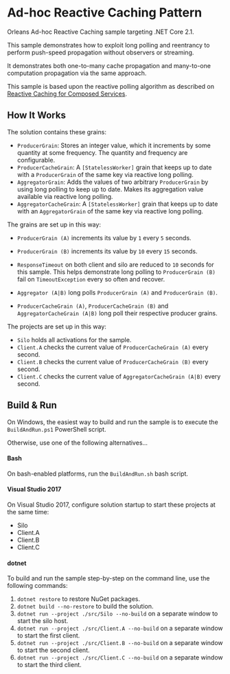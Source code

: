 # Ad-hoc Reactive Caching Pattern

Orleans Ad-hoc Reactive Caching sample targeting .NET Core 2.1.

This sample demonstrates how to exploit long polling and reentrancy to perform push-speed propagation without observers or streaming.

It demonstrates both one-to-many cache propagation and many-to-one computation propagation via the same approach.

This sample is based upon the reactive polling algorithm as described on [Reactive Caching for Composed Services](https://www.microsoft.com/en-us/research/publication/reactive-caching-for-composed-services/).

## How It Works

The solution contains these grains:

* `ProducerGrain`: Stores an integer value, which it increments by some quantity at some frequency. The quantity and frequency are configurable.
* `ProducerCacheGrain`: A `[StatelessWorker]` grain that keeps up to date with a `ProducerGrain` of the same key via reactive long polling.
* `AggregatorGrain`: Adds the values of two arbitrary `ProducerGrain` by using long polling to keep up to date. Makes its aggregation value available via reactive long polling.
* `AggregatorCacheGrain`: A `[StatelessWorker]` grain that keeps up to date with an `AggregatorGrain` of the same key via reactive long polling.

The grains are set up in this way:

* `ProducerGrain (A)` increments its value by `1` every `5` seconds.
* `ProducerGrain (B)` increments its value by `10` every `15` seconds.
* `ResponseTimeout` on both client and silo are reduced to `10` seconds for this sample. This helps demonstrate long polling to `ProducerGrain (B)` fail on `TimeoutException` every so often and recover.
* `Aggregator (A|B)` long polls `ProducerGrain (A)` and `ProducerGrain (B)`.

* `ProducerCacheGrain (A)`, `ProducerCacheGrain (B)` and `AggregatorCacheGrain (A|B)` long poll their respective producer grains.

The projects are set up in this way:

* `Silo` holds all activations for the sample.
* `Client.A` checks the current value of `ProducerCacheGrain (A)` every second.
* `Client.B` checks the current value of `ProducerCacheGrain (B)` every second.
* `Client.C` checks the current value of `AggregatorCacheGrain (A|B)` every second.

## Build & Run

On Windows, the easiest way to build and run the sample is to execute the `BuildAndRun.ps1` PowerShell script.

Otherwise, use one of the following alternatives...

#### Bash

On bash-enabled platforms, run the `BuildAndRun.sh` bash script.

#### Visual Studio 2017

On Visual Studio 2017, configure solution startup to start these projects at the same time:

* Silo
* Client.A
* Client.B
* Client.C

#### dotnet

To build and run the sample step-by-step on the command line, use the following commands:

1. `dotnet restore` to restore NuGet packages.
2. `dotnet build --no-restore` to build the solution.
3. `dotnet run --project ./src/Silo --no-build` on a separate window to start the silo host.
4. `dotnet run --project ./src/Client.A --no-build` on a separate window to start the first client.
5. `dotnet run --project ./src/Client.B --no-build` on a separate window to start the second client.
6. `dotnet run --project ./src/Client.C --no-build` on a separate window to start the third client.